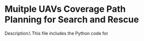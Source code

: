 # Muitple UAVs Coverage Path Planning for Search and Rescue
Description:\\
This file includes the Python code for 

